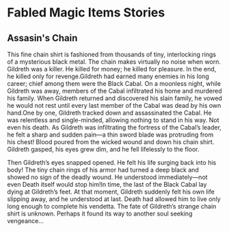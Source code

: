 <h1>Fabled Magic Items Stories</h1>

<h2>Assasin's Chain</h2>
This fine chain shirt is fashioned from thousands of tiny, interlocking rings of a mysterious black metal. The chain makes virtually no noise when worn. 
Gildreth was a killer. He killed for money; he killed for pleasure. In the end, he killed only for revenge.Gildreth had earned many enemies in his long career; chief among them were the Black Cabal. On a moonless night, while Gildreth was away, members of the Cabal infiltrated his home and murdered his family. When Gildreth returned and discovered his slain family, he vowed he would not rest until every last member of the Cabal was dead by his own hand.One by one, Gildreth tracked down and assassinated the Cabal. He was relentless and single-minded, allowing nothing to stand in his way. 
Not even his death. As Gildreth was infiltrating the fortress of the Cabal’s leader, he felt a sharp and sudden pain—a thin sword blade was protruding from his chest! Blood poured from the wicked wound and down his chain shirt. Gildreth gasped, his eyes grew dim, and he fell lifelessly to the floor.

Then Gildreth’s eyes snapped opened. He felt his life surging back into his body! The tiny chain rings of his armor had turned a deep black and showed no sign of the deadly wound. He understood immediately—not even Death itself would stop him!In time, the last of the Black Cabal lay dying at Gildreth’s feet. At that moment, Gildreth suddenly felt his own life slipping away, and he understood at last. Death had allowed him to live only long enough to complete his vendetta. 
The fate of Gildreth’s strange chain shirt is unknown. Perhaps it found its way to another soul seeking vengeance…

